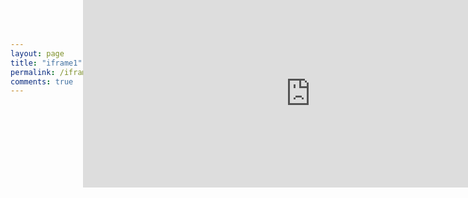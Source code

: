 ```yaml
---
layout: page
title: "iframe1"
permalink: /iframe1
comments: true
---
```


<div id='flo98ads' style='width:100%;margin:auto; text-align:center;float:none;overflow:hidden; display:scroll;position:fixed; top:0;z-index:9999'>
    <div style='text-align:center;display:block;max-width:728px;height:auto;overflow:hidden;margin:auto'>
      


  <iframe src='https://suakaliaun.blogspot.com/search/' style='border:0px; padding:0; width:100%;  height:300px; overflow:auto; background-color: transparent;'/>


  
  </div></div>
